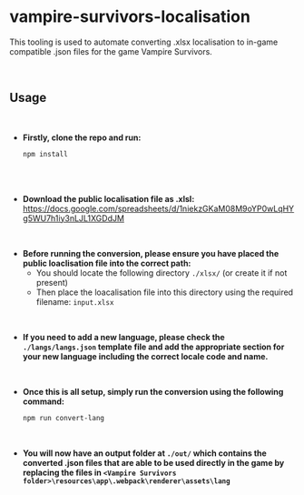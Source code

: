 # vampire-survivors-localisation
This tooling is used to automate converting .xlsx localisation to in-game compatible .json files for the game Vampire Survivors.

<br>

## Usage

<br>

- **Firstly, clone the repo and run:**
    ``` sh
    npm install
    ```
<br>

<br>

- **Download the public localisation file as .xlsl:**    
    https://docs.google.com/spreadsheets/d/1niekzGKaM08M9oYP0wLqHYg5WU7h1iy3nLJL1XGDdJM
<br>

- **Before running the conversion, please ensure you have placed the public loaclisation file into the correct path:**
    - You should locate the following directory `./xlsx/` (or create it if not present) 
    - Then place the loacalisation file into this directory using the required filename: `input.xlsx`
    
<br>

- **If you need to add a new language, please check the `./langs/langs.json` template file and add the appropriate section for your new language including the correct locale code and name.**

<br>

- **Once this is all setup, simply run the conversion using the following command:**
    ``` sh
    npm run convert-lang
    ```
<br>

- **You will now have an output folder at `./out/` which contains the converted .json files that are able to be used directly in the game by replacing the files in `<Vampire Survivors folder>\resources\app\.webpack\renderer\assets\lang`**
